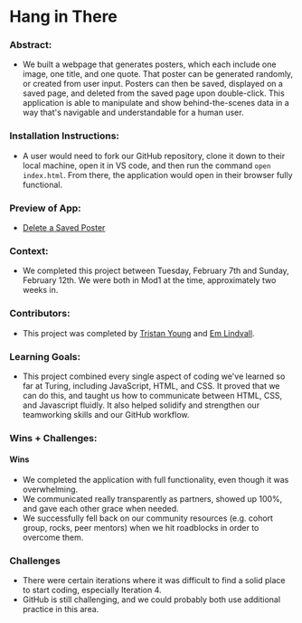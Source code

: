 # Hang in There  

### Abstract:
[//]: <> (Briefly describe what you built and its features. What problem is the app solving? How does this application solve that problem?)
* We built a webpage that generates posters, which each include one image, one title, and one quote. That poster can be generated randomly, or created from user input. Posters can then be saved, displayed on a saved page, and deleted from the saved page upon double-click. This application is able to manipulate and show behind-the-scenes data in a way that's navigable and understandable for a human user. 

### Installation Instructions:
[//]: <> (What steps does a person have to take to get your app cloned down and running?)
* A user would need to fork our GitHub repository, clone it down to their local machine, open it in VS code, and then run the command `open index.html`. From there, the application would open in their browser fully functional. 

### Preview of App:
[//]: <> (Provide ONE gif or screenshot of your application - choose the "coolest" piece of functionality to show off.)
* [Delete a Saved Poster](https://imgur.com/a/oCRmR0X)

### Context:
[//]: <> (Give some context for the project here. How long did you have to work on it? How far into the Turing program are you?)
* We completed this project between Tuesday, February 7th and Sunday, February 12th. We were both in Mod1 at the time, approximately two weeks in. 

### Contributors:
[//]: <> (Who worked on this application? Link to their GitHubs.)
* This project was completed by [Tristan Young](https://github.com/Tristanryoung) and [Em Lindvall](https://github.com/emlindvall).

### Learning Goals:
[//]: <> (What were the learning goals of this project? What tech did you work with?)
* This project combined every single aspect of coding we've learned so far at Turing, including JavaScript, HTML, and CSS. It proved that we can do this, and taught us how to communicate between HTML, CSS, and Javascript fluidly. It also helped solidify and strengthen our teamworking skills and our GitHub workflow. 

### Wins + Challenges:
[//]: <> (What are 2-3 wins you have from this project? What were some challenges you faced - and how did you get over them?)
#### Wins
* We completed the application with full functionality, even though it was overwhelming. 
* We communicated really transparently as partners, showed up 100%, and gave each other grace when needed. 
* We successfully fell back on our community resources (e.g. cohort group, rocks, peer mentors) when we hit roadblocks in order to overcome them. 
### Challenges
* There were certain iterations where it was difficult to find a solid place to start coding, especially Iteration 4. 
* GitHub is still challenging, and we could probably both use additional practice in this area. 
